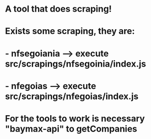 # A tool that does scraping!

# Exists some scraping, they are:
#	- nfsegoiania --> execute src/scrapings/nfsegoinia/index.js
#	- nfegoias -->  execute src/scrapings/nfegoias/index.js

# For the tools to work is necessary "baymax-api" to getCompanies
